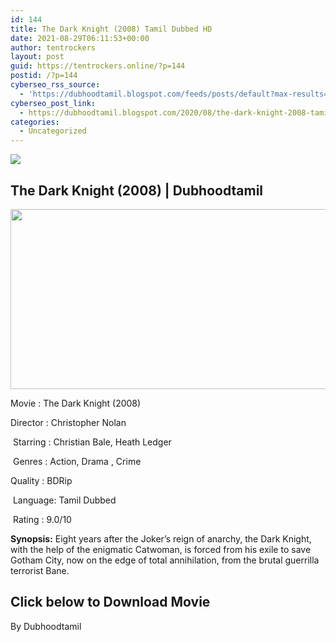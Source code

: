 ```yaml
---
id: 144
title: The Dark Knight (2008) Tamil Dubbed HD
date: 2021-08-29T06:11:53+00:00
author: tentrockers
layout: post
guid: https://tentrockers.online/?p=144
postid: /?p=144
cyberseo_rss_source:
  - 'https://dubhoodtamil.blogspot.com/feeds/posts/default?max-results=150&start-index=151'
cyberseo_post_link:
  - https://dubhoodtamil.blogspot.com/2020/08/the-dark-knight-2008-tamil-dubbed-hd.html
categories:
  - Uncategorized
---
```

<div class="media_block">
  <img src="https://1.bp.blogspot.com/-T8lnZpAQDmo/Xy0t0JLqy7I/AAAAAAAAB8M/gJQY1rye7vAX_0IUrnyiLoHoFz1fUxN7ACNcBGAsYHQ/s72-w513-h288-c/97%2BA.jpg" class="media_thumbnail" />
</div>

## **<span>The Dark Knight (2008) | Dubhoodtamil</span>**

<div class="separator">
  <a href="https://1.bp.blogspot.com/-T8lnZpAQDmo/Xy0t0JLqy7I/AAAAAAAAB8M/gJQY1rye7vAX_0IUrnyiLoHoFz1fUxN7ACNcBGAsYHQ/s1366/97%2BA.jpg" imageanchor="1"><img loading="lazy" border="0" data-original-height="768" data-original-width="1366" height="288" src="https://1.bp.blogspot.com/-T8lnZpAQDmo/Xy0t0JLqy7I/AAAAAAAAB8M/gJQY1rye7vAX_0IUrnyiLoHoFz1fUxN7ACNcBGAsYHQ/w513-h288/97%2BA.jpg" width="513" /></a>
</div>

Movie	<span></span>:	<span></span>The Dark Knight (2008)

<div readability="21">
  Director<span> </span>:<span> </span>Christopher Nolan</p> 
  
  <p>
    &nbsp;Starring<span> </span>:<span> </span>Christian Bale,&nbsp;Heath Ledger
  </p>
  
  <p>
    &nbsp;Genres<span> </span>:<span> </span>Action, Drama , Crime
  </p>
  
  <p>
    Quality<span> </span>:<span> </span>BDRip
  </p>
  
  <p>
    &nbsp;Language:<span> </span>Tamil Dubbed
  </p>
  
  <p>
    &nbsp;Rating<span> </span>:<span> 9.0</span>/10
  </p>
  
  <p>
    <b>Synopsis:</b> Eight years after the Joker&#8217;s reign of anarchy, the Dark Knight, with the help of the enigmatic Catwoman, is forced from his exile to save Gotham City, now on the edge of total annihilation, from the brutal guerrilla terrorist Bane.
  </p>
</div>

## <span><b>Click below to Download Movie</b></span>

By Dubhoodtamil